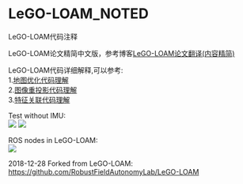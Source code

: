 # LeGO-LOAM_NOTED

 LeGO-LOAM代码注释

LeGO-LOAM论文精简中文版，参考博客[LeGO-LOAM论文翻译(内容精简)](https://wykxwyc.github.io/2019/04/26/LeGO-LOAM-Paper-Traslation-and-Summary/)

LeGO-LOAM代码详细解释,可以参考:    
1.[地图优化代码理解](https://wykxwyc.github.io/2019/01/21/LeGO-LOAM-code-review-mapOptmization/)  
2.[图像重投影代码理解](https://wykxwyc.github.io/2019/01/23/LeGO-LOAM-code-review-imageProjection/)  
3.[特征关联代码理解](https://wykxwyc.github.io/2019/01/24/LeGO-LOAM-code-review-featureAssociation/)  

Test without IMU:  
![](/LeGO-LOAM_NOTED/lego-loam-experiment.jpg) ![](/LeGO-LOAM_NOTED/lego-loam-experiment-downward.jpg)

ROS nodes in LeGO-LOAM:  
![](/LeGO-LOAM_NOTED/lego-loam-nodes.png)

2018-12-28 Forked from LeGO-LOAM: https://github.com/RobustFieldAutonomyLab/LeGO-LOAM


